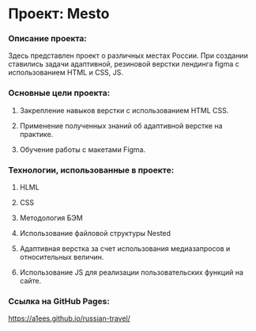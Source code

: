 # Проект: Mesto


### Описание проекта:
Здесь представлен проект о различных местах России.
При создании ставились задачи адаптивной, резиновой верстки лендинга figma с использованием HTML и CSS, JS.



### Основные цели проекта:
1. Закрепление навыков верстки с использованием HTML CSS.

2. Применение полученных знаний об адаптивной верстке на практике.

3. Обучение работы с макетами Figma.


### Технологии, использованные в проекте:
1. HLML

2. CSS

3. Методология БЭМ

4. Использование файловой структуры Nested

5. Адаптивная верстка за счет использования медиазапросов и относительных величин.

6. Использование JS для реализации пользовательских функций на сайте.

### Ссылка на GitHub Pages:
https://a1ees.github.io/russian-travel/
